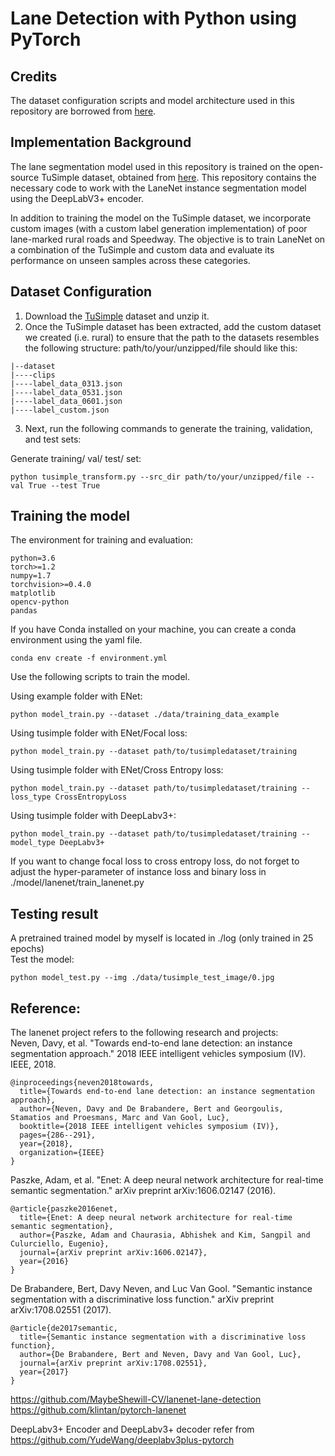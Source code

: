 # Lane Detection with Python using PyTorch

## Credits
The dataset configuration scripts and model architecture used in this repository are borrowed from [here](https://github.com/IrohXu/lanenet-lane-detection-pytorch). 

## Implementation Background
The lane segmentation model used in this repository is trained on the open-source TuSimple dataset, obtained from [here](https://www.kaggle.com/datasets/manideep1108/tusimple?resource=download). This repository contains the necessary code to work with the LaneNet instance segmentation model using the DeepLabV3+ encoder. 

In addition to training the model on the TuSimple dataset, we incorporate custom images (with a custom label generation implementation) of poor lane-marked rural roads and Speedway. The objective is to train LaneNet on a combination of the TuSimple and custom data and evaluate its performance on unseen samples across these categories.

## Dataset Configuration
1. Download the [TuSimple](https://www.kaggle.com/datasets/manideep1108/tusimple?resource=download) dataset and unzip it.
2. Once the TuSimple dataset has been extracted, add the custom dataset we created (i.e. rural) to ensure that the path to the datasets resembles the following structure: 
path/to/your/unzipped/file should like this:  
```
|--dataset
|----clips
|----label_data_0313.json
|----label_data_0531.json
|----label_data_0601.json
|----label_custom.json
```
3. Next, run the following commands to generate the training, validation, and test sets:

Generate training/ val/ test/ set:  
```
python tusimple_transform.py --src_dir path/to/your/unzipped/file --val True --test True
```

## Training the model    
The environment for training and evaluation:  
```
python=3.6
torch>=1.2
numpy=1.7
torchvision>=0.4.0
matplotlib
opencv-python
pandas
```

If you have Conda installed on your machine, you can create a conda environment using the yaml file.
```
conda env create -f environment.yml
```

Use the following scripts to train the model.

Using example folder with ENet:   
```
python model_train.py --dataset ./data/training_data_example
```
Using tusimple folder with ENet/Focal loss:   
```
python model_train.py --dataset path/to/tusimpledataset/training
```
Using tusimple folder with ENet/Cross Entropy loss:   
```
python model_train.py --dataset path/to/tusimpledataset/training --loss_type CrossEntropyLoss
```
Using tusimple folder with DeepLabv3+:   
```
python model_train.py --dataset path/to/tusimpledataset/training --model_type DeepLabv3+
```    

If you want to change focal loss to cross entropy loss, do not forget to adjust the hyper-parameter of instance loss and binary loss in ./model/lanenet/train_lanenet.py    

## Testing result    
A pretrained trained model by myself is located in ./log (only trained in 25 epochs)      
Test the model:    
```
python model_test.py --img ./data/tusimple_test_image/0.jpg
```
 

 

## Reference:  
The lanenet project refers to the following research and projects:  
Neven, Davy, et al. "Towards end-to-end lane detection: an instance segmentation approach." 2018 IEEE intelligent vehicles symposium (IV). IEEE, 2018.   
```
@inproceedings{neven2018towards,
  title={Towards end-to-end lane detection: an instance segmentation approach},
  author={Neven, Davy and De Brabandere, Bert and Georgoulis, Stamatios and Proesmans, Marc and Van Gool, Luc},
  booktitle={2018 IEEE intelligent vehicles symposium (IV)},
  pages={286--291},
  year={2018},
  organization={IEEE}
}
```  
Paszke, Adam, et al. "Enet: A deep neural network architecture for real-time semantic segmentation." arXiv preprint arXiv:1606.02147 (2016).   
```
@article{paszke2016enet,
  title={Enet: A deep neural network architecture for real-time semantic segmentation},
  author={Paszke, Adam and Chaurasia, Abhishek and Kim, Sangpil and Culurciello, Eugenio},
  journal={arXiv preprint arXiv:1606.02147},
  year={2016}
}
```  
De Brabandere, Bert, Davy Neven, and Luc Van Gool. "Semantic instance segmentation with a discriminative loss function." arXiv preprint arXiv:1708.02551 (2017).   
```
@article{de2017semantic,
  title={Semantic instance segmentation with a discriminative loss function},
  author={De Brabandere, Bert and Neven, Davy and Van Gool, Luc},
  journal={arXiv preprint arXiv:1708.02551},
  year={2017}
}
```  
https://github.com/MaybeShewill-CV/lanenet-lane-detection    
https://github.com/klintan/pytorch-lanenet    

DeepLabv3+ Encoder and DeepLabv3+ decoder refer from https://github.com/YudeWang/deeplabv3plus-pytorch

